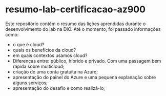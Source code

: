 # resumo-lab-certificacao-az900
Este repositório contém o resumo das lições aprendidas durante o desenvolvimento do lab na DIO.
Até o momento, foi passado informações como:
  * o que é cloud?
  * quais os benefícios da cloud?
  * em quais contextos usamos cloud?
  * Diferenças entre: público, híbrido e privado. Com uma passagem bem rápida sobre multicloud;
  * criação de uma conta gratuíta na Azure;
  * apresentação do painel do Azure e uma pequena explanação sobre alguns serviços;
  * apresentação do desafio e como realizá-lo;


